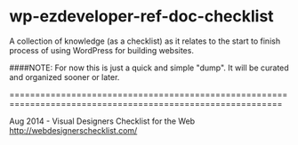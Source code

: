 wp-ezdeveloper-ref-doc-checklist
================================

A collection of knowledge (as a checklist) as it relates to the start to finish process of using WordPress for building websites.


####NOTE: For now this is just a quick and simple "dump". It will be curated and organized sooner or later.

===========================================================================================================

Aug 2014 - Visual Designers Checklist for the Web
http://webdesignerschecklist.com/
